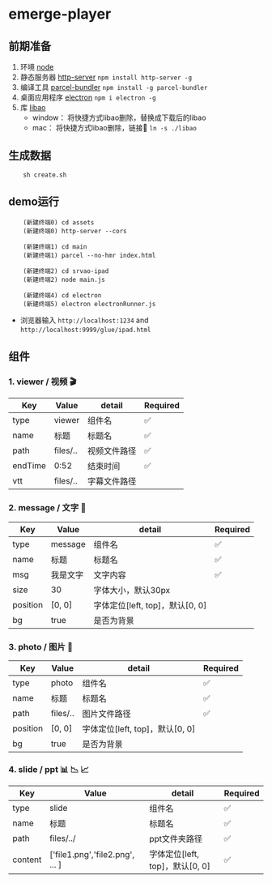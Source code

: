 # emerge-player


## 前期准备
1. 环境 [node](http://nodejs.cn/download/) 
2. 静态服务器 [http-server](https://www.npmjs.com/package/http-server)  `npm install http-server -g`
3. 编译工具 [parcel-bundler](https://parceljs.org/getting_started.html) `npm install -g parcel-bundler`
4. 桌面应用程序 [electron](https://www.electronjs.org/) `npm i electron -g`
5. 库 [libao](https://github.com/luan007/libao) 
    * window： 将快捷方式libao删除，替换成下载后的libao
    * mac： 将快捷方式libao删除，链接🔗 `ln -s ./libao`

## 生成数据
```
    sh create.sh
```

## demo运行

```
    (新建终端0) cd assets
    (新建终端0) http-server --cors

    (新建终端1) cd main
    (新建终端1) parcel --no-hmr index.html

    (新建终端2) cd srvao-ipad
    (新建终端2) node main.js

    (新建终端4) cd electron
    (新建终端5) electron electronRunner.js
```

* 浏览器输入 `http://localhost:1234` and `http://localhost:9999/glue/ipad.html`


## 组件

### 1. viewer / 视频 🎬

| Key             | Value           | detail             | Required     |
| --------------- | ----------------| ------------------ | ------------ |
| type            | viewer          | 组件名              | ✅           |    
| name            | 标题             | 标题名              | ✅           |    
| path            | files/..        | 视频文件路径          | ✅          |
| endTime         | 0:52            | 结束时间             | ✅           |
| vtt             | files/..        | 字幕文件路径          |             |


### 2. message / 文字 📝

| Key             | Value           | detail                        | Required     |
| --------------- | ----------------| ----------------------------- | ------------ |
| type            | message         | 组件名                         | ✅           |  
| name            | 标题             | 标题名                         | ✅           |    
| msg             | 我是文字         | 文字内容                        | ✅           |
| size            | 30              | 字体大小，默认30px               |             |
| position        | [0, 0]          | 字体定位[left, top]，默认[0, 0]  |             |
| bg              | true            | 是否为背景                      |             |


### 3. photo / 图片 🌠

| Key             | Value           | detail                        | Required     |
| --------------- | ----------------| ----------------------------- | ------------ |
| type            | photo           | 组件名                         | ✅           |    
| name            | 标题             | 标题名                         | ✅           |    
| path            | files/..        | 图片文件路径                     | ✅          |
| position        | [0, 0]          | 字体定位[left, top]，默认[0, 0]  |             |
| bg              | true            | 是否为背景                      |             |


### 4. slide / ppt 📊 📉 📈

| Key             | Value                              | detail                        | Required     |
| --------------- | ---------------------------------- | ----------------------------- | ------------ |
| type            | slide                              | 组件名                         | ✅           |    
| name            | 标题                                | 标题名                         | ✅           |    
| path            | files/../                          | ppt文件夹路径                   | ✅          |
| content         | ['file1.png','file2.png', ... ]    | 字体定位[left, top]，默认[0, 0]  | ✅          |

